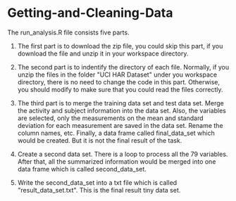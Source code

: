 # Getting-and-Cleaning-Data

The run_analysis.R file consists five parts.

1. The first part is to download the zip file, you could skip this part, if you download the file and unzip it in your workspace directory.

2. The second part is to indentify the directory of each file. Normally, if you unzip the files in the folder "UCI HAR Dataset" under you workspace directory, there is no need to change the code in this part. Otherwise, you should modify to make sure that you could read the files correctly.

3. The third part is to merge the training data set and test data set. Merge the activity and subject information into the data set. Also, the variables are selected, only the measurements on the mean and standard deviation for each measurement are saved in the data set. Rename the column names, etc. Finally, a data frame called final_data_set which would be created. But it is not the final result of the task.

4. Create a second data set. There is a loop to process all the 79 variables. After that, all the summarized information would be merged into one data frame which is called second_data_set.

5. Write the second_data_set into a txt file which is called "result_data_set.txt". This is the final result tiny data set.
